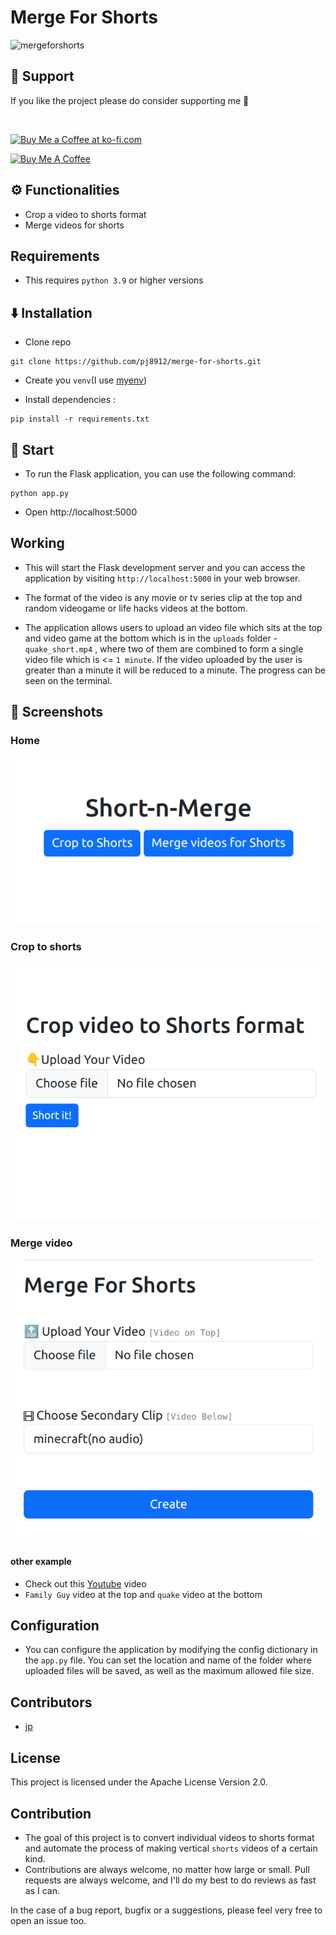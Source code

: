 # Merge For Shorts

![mergeforshorts](https://github.com/user-attachments/assets/f2cdc6cb-3151-49e0-83d4-ca72e91a56b6)



## 🤝 Support
If you like the project please do consider supporting me 🙏 

<br>

<a href='https://ko-fi.com/S6S3UJ4NY' target='_blank'><img height='36' style='border:0px;height:36px;' src='https://storage.ko-fi.com/cdn/kofi2.png?v=3' border='0' alt='Buy Me a Coffee at ko-fi.com' /></a>

<a href="https://www.buymeacoffee.com/scenestamps" target="_blank" align="center"><img src="https://cdn.buymeacoffee.com/buttons/v2/default-yellow.png" alt="Buy Me A Coffee" style="height: 50px !important;width: 150px !important;" ></a>



## ⚙️ Functionalities
- Crop a video to shorts format
- Merge videos for shorts


<!-- > Sepcial thanks to reddit user [u/ximo23](https://www.reddit.com/user/ximo23). -->


## Requirements
- This requires `python 3.9` or higher versions

## ⬇️ Installation

 - Clone repo 
 ```
 git clone https://github.com/pj8912/merge-for-shorts.git
 ```
 - Create you `venv`(I use [myenv](https://github.com/pj8912/myenv))

 - Install  dependencies :  
 ```
 pip install -r requirements.txt
 ```

## 🏃 Start 

- To run the Flask application, you can use the following command:
```
python app.py 
```
- Open http://localhost:5000

## Working
- This will start the Flask development server and you can access the application by visiting `http://localhost:5000` in your web browser.

- The format of the video is any movie or tv series clip at the top and random videogame or life hacks videos at the bottom.

- The application allows users to upload an video file which sits at the top and video game at the bottom which is in the `uploads` folder - `quake_short.mp4` , where two of them are combined to form a single video file which is <= `1 minute`. If the video uploaded by the user is greater than a minute it will be reduced to a minute. The progress can be seen on the terminal.  


## 📸 Screenshots

### Home
![Home](image-1.png)

### Crop to shorts
![Alt text](image-2.png)

### Merge video

![merge-page](image-3.png)

#### other  example
- Check out this [Youtube](https://www.youtube.com/shorts/vQst9hvQXKI) video
- `Family Guy` video at the top and `quake` video at the bottom


## Configuration

- You can configure the application by modifying the config dictionary in the `app.py` file. You can set the location and name of the folder where uploaded files will be saved, as well as the maximum allowed file size.

## Contributors

- [jp](https://github.com/pj8912)

## License
This project is licensed under the Apache License Version 2.0.

## Contribution

 - The goal of this project is to convert individual videos to shorts format and automate the process of making vertical `shorts` videos of a certain kind. 
 - Contributions are always welcome, no matter how large or small. Pull requests are always welcome, and I'll do my best to do reviews as fast as I can. 

In the case of a bug report, bugfix or a suggestions, please feel very free to open an issue too.

